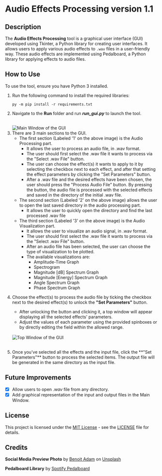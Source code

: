 # Audio Effects Processing version 1.1

## Description

The **Audio Effects Processing** tool is a graphical user interface (GUI) developed using Tkinter, a Python library for creating user interfaces. It allows users to apply various audio effects to `.wav` files in a user-friendly way. These audio effects are implemented using Pedalboard, a Python library for applying effects to audio files.

## How to Use

To use the tool, ensure you have Python 3 installed. 

<ol>
    <li>
        <p>
            Run the following command to install the required libraries:
            <pre><code>py -m pip install -r requirements.txt</code></pre>
        </p>   
    </li>
    <li>
        <p>Navigate to the <b>Run</b> folder and run <b><i>run_gui.py</i></b> to launch the tool.</p>
        <br>
        <img src="https://github.com/konstakostov/Audio-Effects-Processing/assets/122868401/64473e6f-e382-4320-960c-7d0bb5011924" alt="Main Window of the GUI">
        <br>
    </li>
    <li>
        There are 3 main sections to the GUI.
        <ul>
            <li>
                The first section (Labeled '1' on the above image) is the Audio Processing part.
                <ul>
                    <li>It allows the user to process an audio file, in .wav format.</li>
                    <li>The user should first select the .wav file it wants to process via the "Select .wav File" button.</li>
                    <li>The user can choose the effect(s) it wants to apply to it by selecting the checkbox next to each effect, and after that setting the effect parameters by clicking the "Set Parameters" button.</li>
                    <li>After a .wav file and the desired effects have been chosen, the user should press the "Process Audio File" button. By pressing the button, the audio file is processed with the selected effects and saved in the directory of the initial .wav file.</li>
                </ul>
            </li>
            <li>
                The second section (Labeled '2' on the above image) allows the user to open the last saved directory in the audio processing part.
                <ul>
                    <li>It allows the user to quickly open the directory and find the last processed .wav file</li>
                </ul>
            </li>
            <li>
                The third section (Labeled '3' on the above image) is the Audio Visualization part.
                <ul>
                    <li>It allows the user to visualize an audio signal, in .wav format.</li>
                    <li>The user should first select the .wav file it wants to process via the "Select .wav File" button.</li>
                    <li>After an audio file has been selected, the user can choose the type of visualization to be plotted.</li>
                    <li>
                        The available visualizations are:
                        <ul>
                            <li>Amplitude-Time Graph</li>
                            <li>Spectrogram</li>
                            <li>Magnitude [dB] Spectrum Graph</li>
                            <li>Magnitude [Energy] Spectrum Graph</li>
                            <li>Angle Spectrum Graph</li>
                            <li>Phase Spectrum Graph</li>
                        </ul>
                    </li>
                </ul>
            </li>
        </ul>
    </li>
    <li>
        <p>Choose the effect(s) to process the audio file by ticking the checkbox next to the desired effect(s) to unlock the <b>"Set Parameters"</b> button.</p>
        <ul>
            <li>After unlocking the button and clicking it, a top window will appear displaying all the selected effects' parameters.</li>
            <li>Adjust the values of each parameter using the provided spinboxes or by directly editing the field within the allowed range.</li>
        </ul>
        <br>
        <img src="https://github.com/konstakostov/Audio-Effects-Processing/assets/122868401/2f778f33-0240-448d-aded-5ae03f9784da" alt="Top Window of the GUI">
    </li>
    <br>
    <li>
        <p>Once you've selected all the effects and the input file, click the **"Set Parameters"** button to process the selected items. The output file will be generated in the same directory as the input file.</p>
    </li>
</ol>


## Future Improvements
- [x] Allow users to open _.wav_ file from any directory.
- [x] Add graphical representation of the input and output files in the Main Window.

## License
This project is licensed under the [MIT License](https://opensource.org/licenses/MIT) - see the [LICENSE](https://github.com/konstakostov/Audio-Effects-Processing/blob/main/LICENSE) file for details.

## Credits
**Social Media Preview Photo** by <a href="https://unsplash.com/@benoit_adam?utm_content=creditCopyText&utm_medium=referral&utm_source=unsplash">Benoit Adam</a> on <a href="https://unsplash.com/photos/a-bunch-of-electronic-equipment-sitting-on-top-of-a-wooden-floor-cOT3PJee02w?utm_content=creditCopyText&utm_medium=referral&utm_source=unsplash">Unsplash</a>

**Pedalboard Library** by [Spotify Pedalboard](https://github.com/spotify/pedalboard?tab=readme-ov-file)

